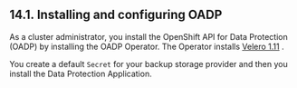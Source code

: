 ## 14.1. Installing and configuring OADP




As a cluster administrator, you install the OpenShift API for Data Protection (OADP) by installing the OADP Operator. The Operator installs [Velero 1.11](https://velero.io/docs/v1.11/) .

You create a default `Secret` for your backup storage provider and then you install the Data Protection Application.

